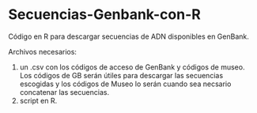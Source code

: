 # Secuencias-Genbank-con-R
Código en R para descargar secuencias de ADN disponibles en GenBank.

Archivos necesarios:
1. un .csv con los códigos de acceso de GenBank y códigos de museo. Los códigos de GB serán útiles para descargar las secuencias escogidas y los códigos de Museo lo serán cuando sea necsario concatenar las secuencias.
2. script en R.

